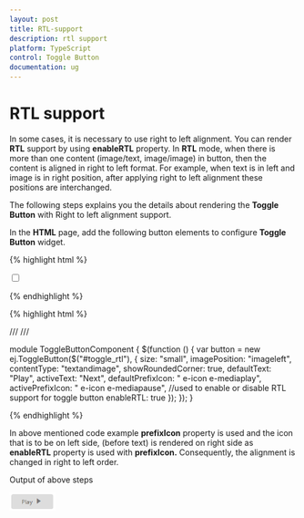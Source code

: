 ```yaml
---
layout: post
title: RTL-support
description: rtl support
platform: TypeScript
control: Toggle Button
documentation: ug
---
```


# RTL support

In some cases, it is necessary to use right to left alignment. You can render **RTL** support by using **enableRTL** property. In **RTL** mode, when there is more than one content (image/text, image/image) in button, then the content is aligned in right to left format. For example, when text is in left and image is in right position, after applying right to left alignment these positions are interchanged.

The following steps explains you the details about rendering the **Toggle Button** with Right to left alignment support.

In the **HTML** page, add the following button elements to configure **Toggle Button** widget.

{% highlight html %}

<input type="checkbox" id="toggle_rtl" />

{% endhighlight %}

{% highlight html %}


/// <reference path="tsfiles/jquery.d.ts" />
/// <reference path="tsfiles/ej.web.all.d.ts" />

module ToggleButtonComponent {
    $(function () {
        var button = new ej.ToggleButton($("#toggle_rtl"), {
                size: "small",
                imagePosition: "imageleft",
                contentType: "textandimage",
                showRoundedCorner: true,
                defaultText: "Play",
                activeText: "Next",
                defaultPrefixIcon: " e-icon e-mediaplay",
                activePrefixIcon: " e-icon e-mediapause",
                //used to enable or disable RTL support for toggle button
                enableRTL: true
            });
        });
}

{% endhighlight %}

In above mentioned code example **prefixIcon** property is used and the icon that is to be on left side, (before text) is rendered on right side as **enableRTL** property is used with **prefixIcon.**  Consequently, the alignment is changed in right to left order.

Output of above steps



![](RTL-support_images/RTL-support_img1.png) 


